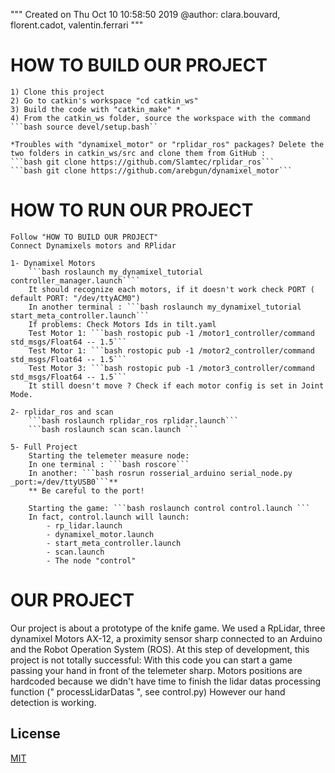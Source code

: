 """
Created on Thu Oct 10 10:58:50 2019
@author: clara.bouvard, florent.cadot, valentin.ferrari
"""

# HOW TO BUILD OUR PROJECT

    1) Clone this project
    2) Go to catkin's workspace "cd catkin_ws"
    3) Build the code with "catkin_make" *
    4) From the catkin_ws folder, source the workspace with the command ```bash source devel/setup.bash``

    *Troubles with "dynamixel_motor" or "rplidar_ros" packages? Delete the two folders in catkin_ws/src and clone them from GitHub : 
    ```bash git clone https://github.com/Slamtec/rplidar_ros```
    ```bash git clone https://github.com/arebgun/dynamixel_motor```

# HOW TO RUN OUR PROJECT
    
    Follow "HOW TO BUILD OUR PROJECT"
    Connect Dynamixels motors and RPlidar

    1- Dynamixel Motors
        ```bash roslaunch my_dynamixel_tutorial controller_manager.launch````
        It should recognize each motors, if it doesn't work check PORT ( default PORT: "/dev/ttyACM0")
        In another terminal : ```bash roslaunch my_dynamixel_tutorial start_meta_controller.launch```
        If problems: Check Motors Ids in tilt.yaml 
        Test Motor 1: ```bash rostopic pub -1 /motor1_controller/command std_msgs/Float64 -- 1.5```
        Test Motor 1: ```bash rostopic pub -1 /motor2_controller/command std_msgs/Float64 -- 1.5```
        Test Motor 3: ```bash rostopic pub -1 /motor3_controller/command std_msgs/Float64 -- 1.5```
        It still doesn't move ? Check if each motor config is set in Joint Mode.  
        
    2- rplidar_ros and scan
        ```bash roslaunch rplidar_ros rplidar.launch```
        ```bash roslaunch scan scan.launch ```

    5- Full Project
        Starting the telemeter measure node:
        In one terminal : ```bash roscore``` 
        In another: ```bash rosrun rosserial_arduino serial_node.py _port:=/dev/ttyUSB0```**
        ** Be careful to the port! 

        Starting the game: ```bash roslaunch control control.launch ```
        In fact, control.launch will launch:
            - rp_lidar.launch
            - dynamixel_motor.launch
            - start_meta_controller.launch 
            - scan.launch
            - The node "control" 

# OUR PROJECT

Our project is about a prototype of the knife game. 
We used a RpLidar, three dynamixel Motors AX-12, a proximity sensor sharp connected to an Arduino and the Robot Operation System (ROS).
At this step of development, this project is not totally successful:
With this code you can start a game passing your hand in front of the telemeter sharp. 
Motors positions are hardcoded because we didn't have time to finish the lidar datas processing function (" processLidarDatas ", see control.py)
However our hand detection is working. 

## License
[MIT](https://choosealicense.com/licenses/mit/)